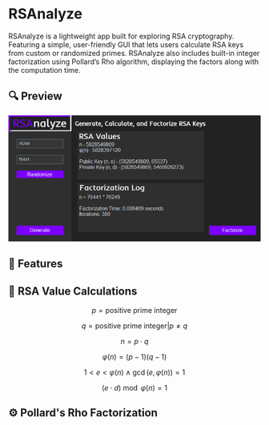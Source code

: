 # RSAnalyze
  RSAnalyze is a lightweight app built for exploring RSA cryptography. Featuring a simple, user-friendly GUI that lets users calculate RSA keys from custom or randomized primes. RSAnalyze also includes built-in integer factorization using Pollard’s Rho algorithm, displaying the factors along with the computation time.

  
## :mag: Preview
![preview](https://github.com/Greenest-Guy/RSAnalyze/blob/main/preview.png)

## :star2: Features

## :1234: RSA Value Calculations

$$
p = \text{positive prime integer}
$$

$$
q = \text{positive prime integer} | p \neq q
$$

$$
n = p \cdot q
$$

$$
\varphi(n) = (p - 1)(q - 1)
$$

$$
1 < e < \varphi(n) \land \gcd(e, \varphi(n)) = 1
$$

$$
(e \cdot d) \bmod \varphi(n) = 1
$$



## :gear: Pollard's Rho Factorization
